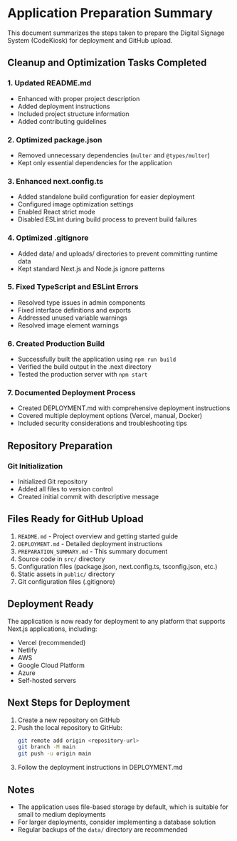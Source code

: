 # Application Preparation Summary

This document summarizes the steps taken to prepare the Digital Signage System (CodeKiosk) for deployment and GitHub upload.

## Cleanup and Optimization Tasks Completed

### 1. Updated README.md
- Enhanced with proper project description
- Added deployment instructions
- Included project structure information
- Added contributing guidelines

### 2. Optimized package.json
- Removed unnecessary dependencies (`multer` and `@types/multer`)
- Kept only essential dependencies for the application

### 3. Enhanced next.config.ts
- Added standalone build configuration for easier deployment
- Configured image optimization settings
- Enabled React strict mode
- Disabled ESLint during build process to prevent build failures

### 4. Optimized .gitignore
- Added data/ and uploads/ directories to prevent committing runtime data
- Kept standard Next.js and Node.js ignore patterns

### 5. Fixed TypeScript and ESLint Errors
- Resolved type issues in admin components
- Fixed interface definitions and exports
- Addressed unused variable warnings
- Resolved image element warnings

### 6. Created Production Build
- Successfully built the application using `npm run build`
- Verified the build output in the .next directory
- Tested the production server with `npm start`

### 7. Documented Deployment Process
- Created DEPLOYMENT.md with comprehensive deployment instructions
- Covered multiple deployment options (Vercel, manual, Docker)
- Included security considerations and troubleshooting tips

## Repository Preparation

### Git Initialization
- Initialized Git repository
- Added all files to version control
- Created initial commit with descriptive message

## Files Ready for GitHub Upload

1. `README.md` - Project overview and getting started guide
2. `DEPLOYMENT.md` - Detailed deployment instructions
3. `PREPARATION_SUMMARY.md` - This summary document
4. Source code in `src/` directory
5. Configuration files (package.json, next.config.ts, tsconfig.json, etc.)
6. Static assets in `public/` directory
7. Git configuration files (.gitignore)

## Deployment Ready

The application is now ready for deployment to any platform that supports Next.js applications, including:

- Vercel (recommended)
- Netlify
- AWS
- Google Cloud Platform
- Azure
- Self-hosted servers

## Next Steps for Deployment

1. Create a new repository on GitHub
2. Push the local repository to GitHub:
   ```bash
   git remote add origin <repository-url>
   git branch -M main
   git push -u origin main
   ```
3. Follow the deployment instructions in DEPLOYMENT.md

## Notes

- The application uses file-based storage by default, which is suitable for small to medium deployments
- For larger deployments, consider implementing a database solution
- Regular backups of the `data/` directory are recommended